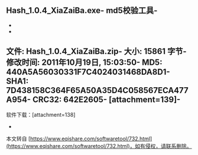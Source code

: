 Hash\_1.0.4\_XiaZaiBa.exe-
md5校验工具-
-
-
-
文件: Hash\_1.0.4\_XiaZaiBa.zip-
大小: 15861 字节-
修改时间: 2011年10月19日, 15:03:50-
MD5: 440A5A56030331F7C4024031468DA8D1-
SHA1: 7D438158C364F65A50A35D4C058567ECA477A954-
CRC32: 642E2605-
\[attachment=139\]-
-
软件下载：\[attachment=138\]

-

本文转自 [https://www.eqishare.com/softwaretool/732.html](https://www.eqishare.com/softwaretool/732.html)，如有侵权，请联系删除。